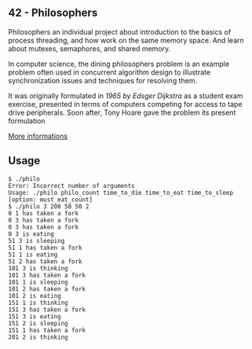 ## 42 - Philosophers

Philosophers an individual project about introduction to the basics of process threading, and how work on the same memory space.
And learn about mutexes, semaphores, and shared memory.

In computer science, the dining philosophers problem is an example problem often used in concurrent algorithm design to illustrate synchronization issues and techniques for resolving them.

It was originally formulated in *1965 by Edsger Dijkstra* as a student exam exercise, presented in terms of computers competing for access to tape drive peripherals. Soon after, Tony Hoare gave the problem its present formulation

[More informations](https://en.wikipedia.org/wiki/Dining_philosophers_problem)

## Usage

```
$ ./philo
Error: Incorrect number of arguments
Usage: ./philo philo_count time_to_die time_to_eat time_to_sleep [option: must_eat_count]
$ ./philo 3 200 50 50 2
0 1 has taken a fork
0 3 has taken a fork
0 3 has taken a fork
0 3 is eating
51 3 is sleeping
51 1 has taken a fork
51 1 is eating
51 2 has taken a fork
101 3 is thinking
101 3 has taken a fork
101 1 is sleeping
101 2 has taken a fork
101 2 is eating
151 1 is thinking
151 3 has taken a fork
151 3 is eating
151 2 is sleeping
151 1 has taken a fork
201 2 is thinking
```